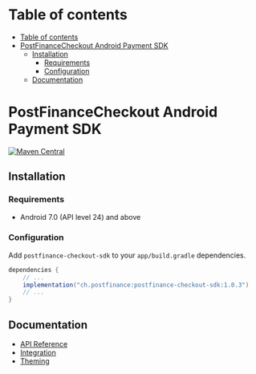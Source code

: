 # Table of contents

- [Table of contents](#table-of-contents)
- [PostFinanceCheckout Android Payment SDK](#PostFinanceCheckout-android-payment-sdk)
  - [Installation](#installation)
    - [Requirements](#requirements)
    - [Configuration](#configuration)
  - [Documentation](#documentation)

# PostFinanceCheckout Android Payment SDK

[![Maven Central](https://img.shields.io/maven-central/v/com.PostFinanceCheckout/PostFinanceCheckout-payment-sdk)](https://central.sonatype.com/artifact/ch.postfinance/postfinance-checkout-sdk/1.2.01.0.0)

## Installation

### Requirements

- Android 7.0 (API level 24) and above

### Configuration

Add `postfinance-checkout-sdk` to your `app/build.gradle` dependencies.

```groovy
dependencies {
    // ...
    implementation("ch.postfinance:postfinance-checkout-sdk:1.0.3")
    // ...
}
```

## Documentation

- [API Reference](./docs/api-reference.md)
- [Integration](./docs/integration.md)
- [Theming](./docs/theming.md)
